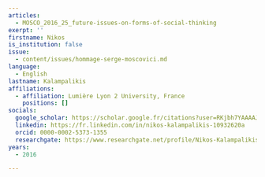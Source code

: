 ```yaml
---
articles:
  - MOSCO_2016_25_future-issues-on-forms-of-social-thinking
exerpt: ''
firstname: Nikos
is_institution: false
issue:
  - content/issues/hommage-serge-moscovici.md
language:
  - English
lastname: Kalampalikis
affiliations:
  - affiliation: Lumière Lyon 2 University, France
    positions: []
socials:
  google_scholar: https://scholar.google.fr/citations?user=RKjbh7YAAAAJ&hl=fr
  linkedin: https://fr.linkedin.com/in/nikos-kalampalikis-10932620a
  orcid: 0000-0002-5373-1355
  researchgate: https://www.researchgate.net/profile/Nikos-Kalampalikis
years:
  - 2016

---
```

